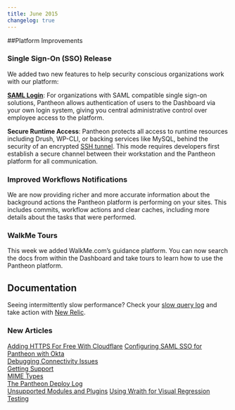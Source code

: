 ```yaml
---
title: June 2015
changelog: true
---
```

##Platform Improvements

### Single Sign-On (SSO) Release  
We added two new features to help security conscious organizations work with our platform:

[**SAML Login**](/docs/sso/): For organizations with SAML compatible single sign-on solutions, Pantheon allows authentication of users to the Dashboard via your own login system, giving you central administrative control over employee access to the platform.

**Secure Runtime Access**: Pantheon protects all access to runtime resources including Drush, WP-CLI, or backing services like MySQL, behind the security of an encrypted [SSH tunnel](/docs/ssh-tunnels/). This mode requires developers first establish a secure channel between their workstation and the Pantheon platform for all communication.

### Improved Workflows Notifications
We are now providing richer and more accurate information about the background actions the Pantheon platform is performing on your sites.  This includes commits, workflow actions and clear caches, including more details about the tasks that were performed.

### WalkMe Tours
This week we added WalkMe.com’s guidance platform. You can now search the docs from within the Dashboard and take tours to learn how to use the Pantheon platform.


## Documentation

Seeing intermittently slow performance? Check your [slow query log](/docs/mysql-slow-log/) and take action with [New Relic](/docs/debug-mysql-new-relic/).

### New Articles

[Adding HTTPS For Free With Cloudflare](/docs/guides/cloudflare-enable-https/)
[Configuring SAML SSO for Pantheon with Okta](/docs/sso/)  
[Debugging Connectivity Issues](/docs/debug-connections/)  
[Getting Support](/docs/getting-support/)  
[MIME Types](/docs/mime-types/)  
[The Pantheon Deploy Log](/docs/deploys)  
[Unsupported Modules and Plugins](/docs/unsupported-modules-plugins/)
[Using Wraith for Visual Regression Testing](/docs/guides/visual-diff-with-wraith/)  

